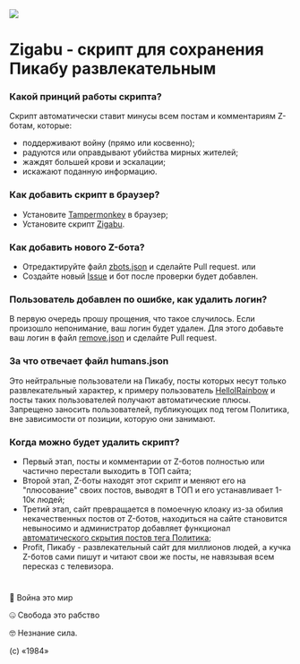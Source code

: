 <img src="https://zigabu.github.io/logo.png">

# Zigabu - скрипт для сохранения Пикабу развлекательным

### Какой принций работы скрипта?
Скрипт автоматически ставит минусы всем постам и комментариям Z-ботам, которые:
 - поддерживают войну (прямо или косвенно);
 - радуются или оправдывают убийства мирных жителей;
 - жаждят большей крови и эскалации;
 - искажают поданную информацию.

### Как добавить скрипт в браузер?
- Установите <a href="https://www.tampermonkey.net/">Tampermonkey</a> в браузер;
- Установите скрипт <a href="https://zigabu.github.io/zigabu.user.js">Zigabu</a>.

### Как добавить нового Z-бота?
- Отредактируйте файл <a href="https://github.com/zigabu/zigabu.github.io/blob/main/zbots.json">zbots.json</a> и сделайте Pull request.
или
- Создайте новый <a href="https://github.com/zigabu/zigabu.github.io/issues">Issue</a> и бот после проверки будет добавлен.

### Пользователь добавлен по ошибке, как удалить логин?
В первую очередь прошу прощения, что такое случилось. Если произошло непонимание, ваш логин будет удален. Для этого добавьте ваш логин в файл <a href="https://github.com/zigabu/zigabu.github.io/blob/main/remove.json">remove.json</a> и сделайте Pull request.

### За что отвечает файл humans.json
Это нейтральные пользователи на Пикабу, посты которых несут только развлекательный характер, к примеру пользователь <a href="https://pikabu.ru/@HelloIRainbow">HelloIRainbow</a> и посты таких пользователей получают автоматические плюсы. Запрещено заносить пользователей, публикующих под тегом Политика, вне зависимости от позиции, которую они занимают.

### Когда можно будет удалить скрипт?
- Первый этап, посты и комментарии от Z-ботов полностью или частично перестали выходить в ТОП сайта;
- Второй этап, Z-боты находят этот скрипт и меняют его на "плюсование" своих постов, выводят в ТОП и его устанавливает 1-10к людей;
- Третий этап, сайт превращается в помоечную клоаку из-за обилия некачественных постов от Z-ботов, находиться на сайте становится невыносимо и администратор добавляет функционал <a href="https://pikabu.ru/story/predlozheniya_po_uluchsheniyu_pikabu_9031841">автоматического скрытия постов тега Политика</a>;
- Profit, Пикабу - развлекательный сайт для миллионов людей, а кучка Z-ботов сами пишут и читают свои же посты, не навязывая всем пересказ с телевизора.

#

🤯 Война это мир

🤐 Свобода это рабство

🤓 Незнание сила.

(c) «1984»
